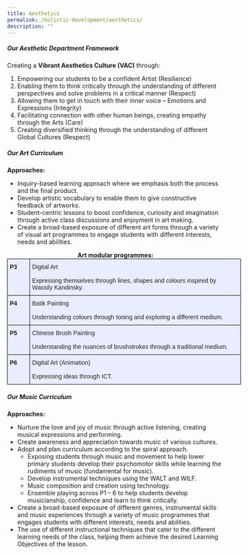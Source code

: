 ```yaml
---
title: Aesthetics
permalink: /holistic-development/aesthetics/
description: ""
---
```

##### **Our Aesthetic Department Framework**

Creating a **Vibrant Aesthetics Culture (VAC)** through:

1.  Empowering our students to be a confident Artist (Resilience)
2.  Enabling them to think critically through the understanding of different perspectives and solve problems in a critical manner (Respect)
3.  Allowing them to get in touch with their inner voice – Emotions and Expressions (Integrity)
4.  Facilitating connection with other human beings, creating empathy through the Arts (Care)
5.  Creating diversified thinking through the understanding of different Global Cultures (Respect)

##### **Our Art Curriculum**

**Approaches:**

* Inquiry-based learning approach where we emphasis both the process and the final product. 
* Develop artistic vocabulary to enable them to give constructive feedback of artworks. 
* Student-centric lessons to boost confidence, curiosity and imagination through active class discussions and enjoyment in art making.
* Create a broad-based exposure of different art forms through a variety of visual art programmes to engage students with different interests, needs and abilities.

<CENTER><strong>Art modular programmes:</strong></CENTER>

<style type="text/css">
.tg  {border-collapse:collapse;border-spacing:0;margin:0px auto;}
.tg td{border-color:black;border-style:solid;border-width:1px;font-family:Arial, sans-serif;font-size:14px;
  overflow:hidden;padding:10px 5px;word-break:normal;}
.tg th{border-color:black;border-style:solid;border-width:1px;font-family:Arial, sans-serif;font-size:14px;
  font-weight:normal;overflow:hidden;padding:10px 5px;word-break:normal;}
.tg .tg-vqm8{background-color:#E8EDFF;color:#222;text-align:left;vertical-align:top}
.tg .tg-u05r{background-color:#E8EDFF;color:#222;font-weight:bold;text-align:left;vertical-align:top}
</style>
<table class="tg" style="undefined;table-layout: fixed; width: 544px">
<colgroup>
<col style="width: 52px">
<col style="width: 492px">
</colgroup>
<tbody>
  <tr>
    <td class="tg-u05r">P3</td>
    <td class="tg-vqm8">Digital Art <br><br>Expressing themselves through lines, shapes and colours inspired by Wassily Kandinsky.</td>
  </tr>
  <tr>
    <td class="tg-u05r">P4</td>
    <td class="tg-vqm8">Batik Painting<br><br>Understanding colours through toning and exploring a different medium.</td>
  </tr>
  <tr>
    <td class="tg-u05r">P5</td>
    <td class="tg-vqm8">Chinese Brush Painting<br><br>Understanding the nuances of brushstrokes through a traditional medium.</td>
  </tr>
  <tr>
    <td class="tg-u05r">P6</td>
    <td class="tg-vqm8">Digital Art (Animation)<br><br>Expressing ideas through ICT.</td>
  </tr>
</tbody>
</table>

##### Our Music Curriculum

**Approaches:**

* Nurture the love and joy of music through active listening, creating musical expressions and performing.
* Create awareness and appreciation towards music of various cultures.
* Adopt and plan curriculum according to the spiral approach.
	* Exposing students through music and movement to help lower primary students develop their psychomotor skills while learning the rudiments of music (fundamental for music).
	* Develop instrumental techniques using the WALT and WILF.
	* Music composition and creation using technology.
	* Ensemble playing across P1 – 6 to help students develop musicianship, confidence and learn to think critically.
* Create a broad-based exposure of different genres, instrumental skills and music experiences through a variety of music programmes that engages students with different interests, needs and abilities.
* The use of different instructional techniques that cater to the different learning needs of the class, helping them achieve             the desired Learning Objectives of the lesson.
